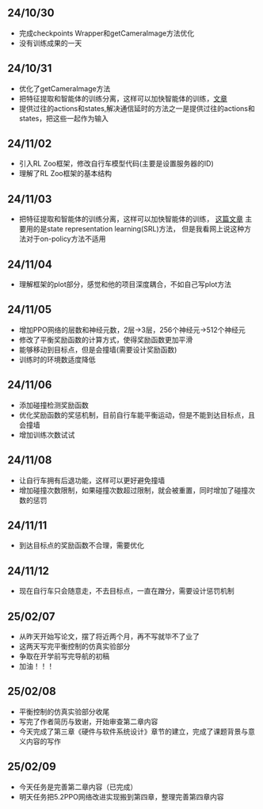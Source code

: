 ## 24/10/30
- 完成checkpoints Wrapper和getCameraImage方法优化
- 没有训练成果的一天
## 24/10/31
- 优化了getCameraImage方法
- 把特征提取和智能体的训练分离，这样可以加快智能体的训练，[文章](https://arxiv.org/pdf/1901.08651#page=1.29)
- 提供过往的actions和states,解决通信延时的方法之一是提供过往的actions和states，把这些一起作为输入
## 24/11/02
- 引入RL Zoo框架，修改自行车模型代码(主要是设置服务器的ID)
- 理解了RL Zoo框架的基本结构
## 24/11/03
- 把特征提取和智能体的训练分离，这样可以加快智能体的训练，
[这篇文章](https://arxiv.org/pdf/1901.08651#page=1.29)
主要用的是state representation learning(SRL)方法，
但是我看网上说这种方法对于on-policy方法不适用
## 24/11/04
- 理解框架的plot部分，感觉和他的项目深度耦合，不如自己写plot方法
## 24/11/05
- 增加PPO网络的层数和神经元数，2层->3层，256个神经元->512个神经元
- 修改了平衡奖励函数的计算方式，使得奖励函数更加平滑
- 能够移动到目标点，但是会撞墙(需要设计奖励函数)
- 训练时的环境数适度降低
## 24/11/06
- 添加碰撞检测奖励函数
- 优化奖励函数的奖惩机制，目前自行车能平衡运动，但是不能到达目标点，且会撞墙
- 增加训练次数试试
## 24/11/08
- 让自行车拥有后退功能，这样可以更好避免撞墙
- 增加碰撞次数限制，如果碰撞次数超过限制，就会被重置，同时增加了碰撞次数的惩罚
## 24/11/11
- 到达目标点的奖励函数不合理，需要优化
## 24/11/12
- 现在自行车只会随意走，不去目标点，一直在蹭分，需要设计惩罚机制
## 25/02/07
- 从昨天开始写论文，摆了将近两个月，再不写就毕不了业了
- 这两天写完平衡控制的仿真实验部分
- 争取在开学前写完导航的初稿
- 加油！！！
## 25/02/08
- 平衡控制的仿真实验部分收尾
- 写完了作者简历与致谢，开始审查第二章内容
- 今天完成了第三章《硬件与软件系统设计》章节的建立，完成了课题背景与意义内容的写作
## 25/02/09
- 今天任务是完善第二章内容（已完成）
- 明天任务把5.2PPO网络改进实现搬到第四章，整理完善第四章内容
